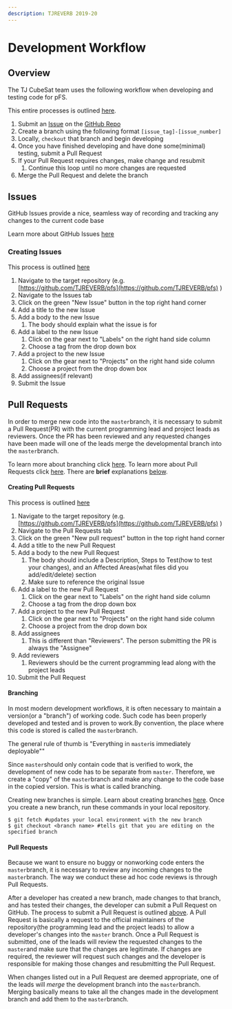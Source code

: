```yaml
---
description: TJREVERB 2019-20
---
```


# Development Workflow

## Overview

The TJ CubeSat team uses the following workflow when developing and testing code for pFS.

This entire processes is outlined [here](https://github.com/TJREVERB/pfs/blob/master/CONTRIBUTING.md).

1. Submit an [Issue](development-workflow.md#issues) on the [GitHub Repo](https://github.com/TJREVERB/pfs)
2. Create a branch using the following format `[issue_tag]-[issue_number]`
3. Locally, `checkout` that branch and begin developing 
4. Once you have finished developing and have done some\(minimal\) testing, submit a Pull Request
5. If your Pull Request requires changes, make change and resubmit
   1. Continue this loop until no more changes are requested
6. Merge the Pull Request and delete the branch

## Issues

GitHub Issues provide a nice, seamless way of recording and tracking any changes to the current code base

Learn more about GitHub Issues [here](https://guides.github.com/features/issues/)

### Creating Issues

This process is outlined [here](https://github.com/TJREVERB/infrastructure/tree/master/user_templates/templates/ISSUE)

1. Navigate to the target repository \(e.g. [https://github.com/TJREVERB/pfs](https://github.com/TJREVERB/pfs) \)
2. Navigate to the Issues tab
3. Click on the green "New Issue" button in the top right hand corner
4. Add a title to the new Issue
5. Add a body to the new Issue
   1. The body should explain what the issue is for
6. Add a label to the new Issue
   1. Click on the gear next to "Labels" on the right hand side column
   2. Choose a tag from the drop down box
7. Add a project to the new Issue
   1. Click on the gear next to "Projects" on the right hand side column
   2. Choose a project from the drop down box
8. Add assignees\(if relevant\)
9. Submit the Issue

## Pull Requests

In order to merge new code into the `master`branch, it is necessary to submit a Pull Request\(PR\) with the current programming lead and project leads as reviewers. Once the PR has been reviewed and any requested changes have been made will one of the leads merge the developmental branch into the `master`branch. 

To learn more about branching click [here](https://git-scm.com/book/en/v2/Git-Branching-Branches-in-a-Nutshell). To learn more about Pull Requests click [here](https://help.github.com/en/github/collaborating-with-issues-and-pull-requests/about-pull-requests). There are **brief** explanations [below](development-workflow.md#branching).

#### Creating Pull Requests

This process is outlined [here](https://github.com/TJREVERB/infrastructure/tree/master/user_templates/templates/PULL_REQUEST)

1. Navigate to the target repository \(e.g. [https://github.com/TJREVERB/pfs](https://github.com/TJREVERB/pfs) \)
2. Navigate to the Pull Requests tab
3. Click on the green "New pull request" button in the top right hand corner
4. Add a title to the new Pull Request
5. Add a body to the new Pull Request
   1. The body should include a Description, Steps to Test\(how to test your changes\), and an Affected Areas\(what files did you add/edit/delete\) section
   2. Make sure to reference the original Issue 
6. Add a label to the new Pull Request
   1. Click on the gear next to "Labels" on the right hand side column
   2. Choose a tag from the drop down box
7. Add a project to the new Pull Request
   1. Click on the gear next to "Projects" on the right hand side column
   2. Choose a project from the drop down box
8. Add assignees
   1. This is different than "Reviewers". The person submitting the PR is always the "Assignee"
9. Add reviewers
   1. Reviewers should be the current programming lead along with the project leads
10. Submit the Pull Request

#### Branching

In most modern development workflows, it is often necessary to maintain a version\(or a "branch"\) of working code. Such code has been properly developed and tested and is proven to work.By convention, the place where this code is stored is called the `master`branch.

 The general rule of thumb is "Everything in `master`is immediately deployable""

Since `master`should only contain code that is verified to work, the development of new code has to be separate from `master`. Therefore, we create a "copy" of the `master`branch and make any change to the code base in the copied version. This is what is called branching.

Creating new branches is simple. Learn about creating branches [here](https://help.github.com/en/github/collaborating-with-issues-and-pull-requests/creating-and-deleting-branches-within-your-repository). Once you create a new branch, run these commands in your local repository.

```text
$ git fetch #updates your local environment with the new branch
$ git checkout <branch name> #tells git that you are editing on the specified branch
```

#### Pull Requests

Because we want to ensure no buggy or nonworking code enters the `master`branch, it is necessary to review any incoming changes to the `master`branch. The way we conduct these ad hoc code reviews is through Pull Requests.

After a developer has created a new branch, made changes to that branch, and has tested their changes, the developer can submit a Pull Request on GitHub. The process to submit a Pull Request is outlined [above](development-workflow.md#creating-pull-requests). A Pull Request is basically a request to the official maintainers of the repository\(the programming lead and the project leads\) to allow a developer's changes into the `master` branch. Once a Pull Request is submitted, one of the leads will review the requested changes to the `master`and make sure that the changes are legitimate. If changes are required, the reviewer will request such changes and the developer is responsible for making those changes and resubmitting the Pull Request. 

When changes listed out in a Pull Request are deemed appropriate, one of the leads will _merge_ the development branch into the `master`branch. Merging basically means to take all the changes made in the development branch and add them to the `master`branch.





